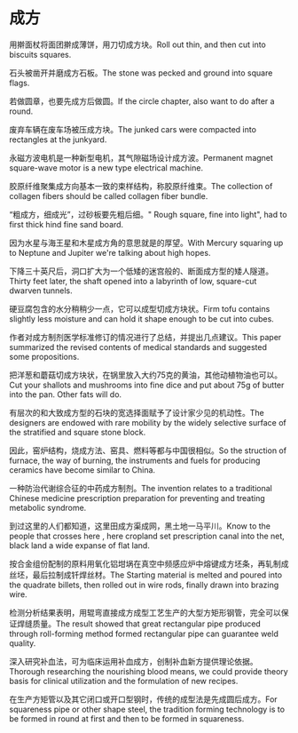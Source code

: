 # 成方

<p><span class="chinese">用擀面杖将面团擀成薄饼，用刀切成方块。</span><span class="english">Roll out thin, and then cut into biscuits squares.</span></p>

<p><span class="chinese">石头被凿开并磨成方石板。</span><span class="english">The stone was pecked and ground into square flags.</span></p>

<p><span class="chinese">若做圆章，也要先成方后做圆。</span><span class="english">If the circle chapter, also want to do after a round.</span></p>

<p><span class="chinese">废弃车辆在废车场被压成方块。</span><span class="english">The junked cars were compacted into rectangles at the junkyard.</span></p>

<p><span class="chinese">永磁方波电机是一种新型电机，其气隙磁场设计成方波。</span><span class="english">Permanent magnet square-wave motor is a new type electrical machine.</span></p>

<p><span class="chinese">胶原纤维聚集成方向基本一致的束样结构，称胶原纤维束。</span><span class="english">The collection of collagen fibers should be called collagen fiber bundle.</span></p>

<p><span class="chinese">“粗成方，细成光”，过砂板要先粗后细。</span><span class="english">" Rough square, fine into light", had to first thick hind fine sand board.</span></p>

<p><span class="chinese">因为水星与海王星和木星成方角的意思就是的厚望。</span><span class="english">With Mercury squaring up to Neptune and Jupiter we're talking about high hopes.</span></p>

<p><span class="chinese">下降三十英尺后，洞口扩大为一个低矮的迷宫般的、断面成方型的矮人隧道。</span><span class="english">Thirty feet later, the shaft opened into a labyrinth of low, square-cut dwarven tunnels.</span></p>

<p><span class="chinese">硬豆腐包含的水分稍稍少一点，它可以成型切成方块状。</span><span class="english">Firm tofu contains slightly less moisture and can hold it shape enough to be cut into cubes.</span></p>

<p><span class="chinese">作者对成方制剂医学标准修订的情况进行了总结，并提出几点建议。</span><span class="english">This paper summarized the revised contents of medical standards and suggested some propositions.</span></p>

<p><span class="chinese">把洋葱和蘑菇切成方块状，在锅里放入大约75克的黄油，其他动植物油也可以。</span><span class="english">Cut your shallots and mushrooms into fine dice and put about 75g of butter into the pan. Other fats will do.</span></p>

<p><span class="chinese">有层次的和大致成方型的石块的宽选择面赋予了设计家少见的机动性。</span><span class="english">The designers are endowed with rare mobility by the widely selective surface of the stratified and square stone block.</span></p>

<p><span class="chinese">因此，窑炉结构，烧成方法、窑具、燃料等都与中国很相似。</span><span class="english">So the struction of furnace, the way of burning, the instruments and fuels for producing ceramics have become similar to China.</span></p>

<p><span class="chinese">一种防治代谢综合征的中药成方制剂。</span><span class="english">The invention relates to a traditional Chinese medicine prescription preparation for preventing and treating metabolic syndrome.</span></p>

<p><span class="chinese">到过这里的人们都知道，这里田成方渠成网，黑土地一马平川。</span><span class="english">Know to the people that crosses here , here cropland set prescription canal into the net, black land a wide expanse of flat land.</span></p>

<p><span class="chinese">按合金组份配制的原料用氧化铝坩埚在真空中频感应炉中熔键成方坯条，再轧制成丝坯，最后拉制成钎焊丝材。</span><span class="english">The Starting material is melted and poured into the quadrate billets, then rolled out in wire rods, finally drawn into brazing wire.</span></p>

<p><span class="chinese">检测分析结果表明，用辊弯直接成方成型工艺生产的大型方矩形钢管，完全可以保证焊缝质量。</span><span class="english">The result showed that great rectangular pipe produced through roll-forming method formed rectangular pipe can guarantee weld quality.</span></p>

<p><span class="chinese">深入研究补血法，可为临床运用补血成方，创制补血新方提供理论依据。</span><span class="english">Thorough researching the nourishing blood means, we could provide theory basis for clinical utilization and the formulation of new recipes.</span></p>

<p><span class="chinese">在生产方矩管以及其它闭口或开口型钢时，传统的成型法是先成圆后成方。</span><span class="english">For squareness pipe or other shape steel, the tradition forming technology is to be formed in round at first and then to be formed in squareness.</span></p>

